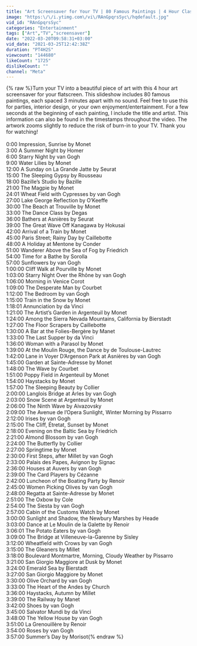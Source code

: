 ```yaml
---
title: "Art Screensaver for Your TV | 80 Famous Paintings | 4 Hour Classic Art Slideshow"
image: "https:\/\/i.ytimg.com\/vi\/RAnGpqrsSyc\/hqdefault.jpg"
vid_id: "RAnGpqrsSyc"
categories: "Entertainment"
tags: ["Art","TV","screensaver"]
date: "2022-03-20T09:58:31+03:00"
vid_date: "2021-03-25T12:42:38Z"
duration: "PT4H2S"
viewcount: "144680"
likeCount: "1725"
dislikeCount: ""
channel: "Meta"
---
```

{% raw %}Turn your TV into a beautiful piece of art with this 4 hour art screensaver for your flatscreen. This slideshow includes 80 famous paintings, each spaced 3 minutes apart with no sound. Feel free to use this for parties, interior design, or your own enjoyment/entertainment. For a few seconds at the beginning of each painting, I include the title and artist. This information can also be found in the timestamps throughout the video. The artwork zooms slightly to reduce the risk of burn-in to your TV. Thank you for watching!<br /><br />0:00 Impression, Sunrise by Monet<br />3:00 A Summer Night by Homer<br />6:00 Starry Night by van Gogh<br />9:00 Water Lilies by Monet<br />12:00 A Sunday on La Grande Jatte by Seurat<br />15:00 The Sleeping Gypsy by Rousseau<br />18:00 Bazille’s Studio by Bazille<br />21:00 The Magpie by Monet<br />24:01 Wheat Field with Cypresses by van Gogh<br />27:00 Lake George Reflection by O’Keeffe<br />30:00 The Beach at Trouville by Monet<br />33:00 The Dance Class by Degas<br />36:00 Bathers at Asnières by Seurat<br />39:00 The Great Wave Off Kanagawa by Hokusai<br />42:00 Arrival of a Train by Monet<br />45:00 Paris Street; Rainy Day by Caillebotte<br />48:00 A Holiday at Mentone by Conder<br />51:00 Wanderer Above the Sea of Fog by Friedrich<br />54:00 Time for a Bathe by Sorolla<br />57:00 Sunflowers by van Gogh<br />1:00:00 Cliff Walk at Pourville by Monet<br />1:03:00 Starry Night Over the Rhône by van Gogh<br />1:06:00 Morning in Venice Corot<br />1:09:00 The Desperate Man by Courbet<br />1:12:00 The Bedroom by van Gogh<br />1:15:00 Train in the Snow by Monet<br />1:18:01 Annunciation by da Vinci<br />1:21:00 The Artist’s Garden in Argenteuil by Monet<br />1:24:00 Among the Sierra Nevada Mountains, California by Bierstadt<br />1:27:00 The Floor Scrapers by Caillebotte<br />1:30:00 A Bar at the Folies-Bergère by Manet<br />1:33:00 The Last Supper by da Vinci<br />1:36:00 Woman with a Parasol by Monet<br />1:39:00 At the Moulin Rouge, the Dance by de Toulouse-Lautrec<br />1:42:00 Lane in Voyer D’Argenson Park at Asnières by van Gogh<br />1:45:00 Garden at Sainte-Adresse by Monet<br />1:48:00 The Wave by Courbet<br />1:51:00 Poppy Field in Argenteuil by Monet<br />1:54:00 Haystacks by Monet<br />1:57:00 The Sleeping Beauty by Collier<br />2:00:00 Langlois Bridge at Arles by van Gogh<br />2:03:00 Snow Scene at Argenteuil by Monet<br />2:06:00 The Ninth Wave by Aivazovsky<br />2:09:00 The Avenue de l’Opera Sunlight, Winter Morning by Pissarro<br />2:12:00 Irises by van Gogh<br />2:15:00 The Cliff, Étretat, Sunset by Monet<br />2:18:00 Evening on the Baltic Sea by Friedrich<br />2:21:00 Almond Blossom by van Gogh<br />2:24:00 The Butterfly by Collier<br />2:27:00 Springtime by Monet<br />2:30:00 First Steps, after Millet by van Gogh<br />2:33:00 Palais des Papes, Avignon by Signac<br />2:36:00 Houses at Auvers by van Gogh<br />2:39:00 The Card Players by Cézanne<br />2:42:00 Luncheon of the Boating Party by Renoir<br />2:45:00 Women Picking Olives by van Gogh<br />2:48:00 Regatta at Sainte-Adresse by Monet<br />2:51:00 The Oxbow by Cole<br />2:54:00 The Siesta by van Gogh<br />2:57:00 Cabin of the Customs Watch by Monet<br />3:00:00 Sunlight and Shadow, the Newbury Marshes by Heade<br />3:03:00 Dance at Le Moulin de la Galette by Renoir<br />3:06:01 The Potato Eaters by van Gogh<br />3:09:00 The Bridge at Villeneuve-la-Garenne by Sisley<br />3:12:00 Wheatfield with Crows by van Gogh<br />3:15:00 The Gleaners by Millet<br />3:18:00 Boulevard Montmartre, Morning, Cloudy Weather by Pissarro<br />3:21:00 San Giorgio Maggiore at Dusk by Monet<br />3:24:00 Emerald Sea by Bierstadt<br />3:27:00 San Giorgio Maggiore by Monet<br />3:30:00 Olive Orchard by van Gogh<br />3:33:00 The Heart of the Andes by Church<br />3:36:00 Haystacks, Autumn by Millet<br />3:39:00 The Railway by Manet<br />3:42:00 Shoes by van Gogh<br />3:45:00 Salvator Mundi by da Vinci<br />3:48:00 The Yellow House by van Gogh<br />3:51:00 La Grenouillère by Renoir<br />3:54:00 Roses by van Gogh<br />3:57:00 Summer’s Day by Morisot{% endraw %}
